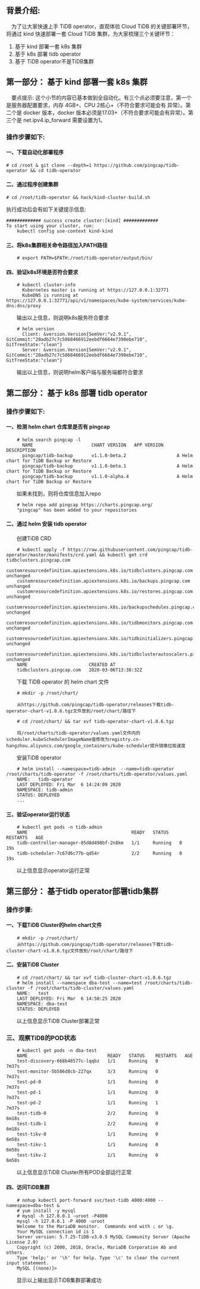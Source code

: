 ## 背景介绍:
&ensp;&ensp;为了让大家快速上手 TiDB operator，直观体验 Cloud TiDB 的关键部署环节，将通过 kind 快速部署一套 Cloud TiDB 集群，为大家梳理三个关键环节：
1. 基于 kind 部署一套 k8s 集群
2. 基于 k8s 部署 tidb operator
3. 基于 TiDB operator不是TiDB集群

## 第一部分： 基于 kind 部署一套 k8s 集群
 
&ensp;&ensp;要点提示: 这个小节的内容已基本做到全自动化。有三个点必须要注意，第一个是服务器配置要求，内存 4GB+、CPU 2核心+（不符合要求可能会有
异常）。第二个是 docker 版本，docker 版本必须是17.03+（不符合要求可能会有异常）。第三个是 net.ipv4.ip_forward 需要设置为1。

### 操作步骤如下:

#### 一、下载自动化部署程序
```
# cd /root & git clone --depth=1 https://github.com/pingcap/tidb-operator && cd tidb-operator
```

#### 二、通过程序创建集群
```
# cd /root/tidb-operator && hack/kind-cluster-build.sh
```
执行成功后会有如下关键提示信息:
```
############# success create cluster:[kind] #############
To start using your cluster, run:  
    kubectl config use-context kind-kind
```

#### 三、将k8s集群相关命令路径加入PATH路径
```
    # export PATH=$PATH:/root/tidb-operator/output/bin/
```
#### 四、验证k8s环境是否符合要求
```
    # kubectl cluster-info
      Kubernetes master is running at https://127.0.0.1:32771
      KubeDNS is running at https://127.0.0.1:32771/api/v1/namespaces/kube-system/services/kube-dns:dns/proxy
```
&ensp;&ensp;&ensp;&ensp;输出以上信息，则说明k8s服务符合要求

```
    # helm version
      Client: &version.Version{SemVer:"v2.9.1", GitCommit:"20adb27c7c5868466912eebdf6664e7390ebe710", GitTreeState:"clean"}
      Server: &version.Version{SemVer:"v2.9.1", GitCommit:"20adb27c7c5868466912eebdf6664e7390ebe710", GitTreeState:"clean"}
```
&ensp;&ensp;&ensp;&ensp;输出以上信息，则说明helm客户端与服务端都符合要求

## 第二部分： 基于 k8s 部署 tidb operator

### 操作步骤如下:

#### 一、检测 helm chart 仓库里是否有 pingcap
```
    # helm search pingcap -l
      NAME                      CHART VERSION   APP VERSION     DESCRIPTION
      pingcap/tidb-backup       v1.1.0-beta.2                   A Helm chart for TiDB Backup or Restore
      pingcap/tidb-backup       v1.1.0-beta.1                   A Helm chart for TiDB Backup or Restore
      pingcap/tidb-backup       v1.1.0-alpha.4                  A Helm chart for TiDB Backup or Restore
```
&ensp;&ensp;&ensp;&ensp;如果未找到，则将仓库信息加入repo
```
    # helm repo add pingcap https://charts.pingcap.org/
    "pingcap" has been added to your repositories
```
#### 二、通过 helm 安装 tidb operator
&ensp;&ensp;&ensp;&ensp;创建TiDB CRD
```
    # kubectl apply -f https://raw.githubusercontent.com/pingcap/tidb-operator/master/manifests/crd.yaml && kubectl get crd tidbclusters.pingcap.com
    customresourcedefinition.apiextensions.k8s.io/tidbclusters.pingcap.com unchanged
    customresourcedefinition.apiextensions.k8s.io/backups.pingcap.com unchanged
    customresourcedefinition.apiextensions.k8s.io/restores.pingcap.com unchanged
    customresourcedefinition.apiextensions.k8s.io/backupschedules.pingcap.com unchanged
    customresourcedefinition.apiextensions.k8s.io/tidbmonitors.pingcap.com unchanged
    customresourcedefinition.apiextensions.k8s.io/tidbinitializers.pingcap.com unchanged
    customresourcedefinition.apiextensions.k8s.io/tidbclusterautoscalers.pingcap.com unchanged
    NAME                       CREATED AT
    tidbclusters.pingcap.com   2020-03-06T13:38:32Z
```
&ensp;&ensp;&ensp;&ensp;下载 TiDB operator 的 helm chart 文件
```
    # mkdir -p /root/chart/

    从https://github.com/pingcap/tidb-operator/releases下载tidb-operator-chart-v1.0.6.tgz文件放到/root/chart/路径下

    # cd /root/chart/ && tar xvf tidb-operator-chart-v1.0.6.tgz

    将/root/charts/tidb-operator/values.yaml文件内的scheduler.kubeSchedulerImageName值修改为registry.cn-hangzhou.aliyuncs.com/google_containers/kube-scheduler提升镜像拉取速度
```
&ensp;&ensp;&ensp;&ensp;安装TiDB operator
```
    # helm install --namespace=tidb-admin  --name=tidb-operator /root/charts/tidb-operator -f /root/charts/tidb-operator/values.yaml
    NAME:   tidb-operator
    LAST DEPLOYED: Fri Mar  6 14:24:09 2020
    NAMESPACE: tidb-admin
    STATUS: DEPLOYED
    ...
```
#### 三、验证operator运行状态
```
    # kubectl get pods -n tidb-admin
    NAME                                       READY   STATUS    RESTARTS   AGE
    tidb-controller-manager-85d8d498bf-2n8km   1/1     Running   0          19s
    tidb-scheduler-7c67d6c77b-qd54r            2/2     Running   0          19s
```
&ensp;&ensp;&ensp;&ensp;以上信息显示operator运行正常

## 第三部分： 基于tidb operator部署tidb集群

### 操作步骤:

#### 一、下载TiDB Cluster的helm chart文件
```
    # mkdir -p /root/chart/
    从https://github.com/pingcap/tidb-operator/releases下载tidb-cluster-chart-v1.0.6.tgz文件放到/root/chart/路径下
```

#### 二、安装TiDB Cluster
```
    # cd /root/chart/ && tar xvf tidb-cluster-chart-v1.0.6.tgz
    # helm install --namespace dba-test --name=test /root/charts/tidb-cluster -f /root/charts/tidb-cluster/values.yaml
    NAME:   test
    LAST DEPLOYED: Fri Mar  6 14:50:25 2020
    NAMESPACE: dba-test
    STATUS: DEPLOYED
```
&ensp;&ensp;&ensp;&ensp;以上信息显示TiDB Cluster部署正常

### 三、观察TiDB的POD状态
```
    # kubectl get pods -n dba-test
    NAME                              READY   STATUS    RESTARTS   AGE
    test-discovery-668b48577c-lqqbz   1/1     Running   0          7m37s
    test-monitor-5b586d8cb-227qx      3/3     Running   0          7m37s
    test-pd-0                         1/1     Running   0          7m37s
    test-pd-1                         1/1     Running   0          7m37s
    test-pd-2                         1/1     Running   1          7m37s
    test-tidb-0                       2/2     Running   0          6m18s
    test-tidb-1                       2/2     Running   0          6m18s
    test-tikv-0                       1/1     Running   0          6m58s
    test-tikv-1                       1/1     Running   0          6m58s
    test-tikv-2                       1/1     Running   0          6m58s
```

&ensp;&ensp;&ensp;&ensp;以上信息显示TiDB Cluster所有POD全部运行正常

#### 四、访问TiDB集群
```
    # nohup kubectl port-forward svc/test-tidb 4000:4000 --namespace=dba-test &
    # yum install -y mysql
    # mysql -h 127.0.0.1 -uroot -P4000
    mysql -h 127.0.0.1 -P 4000 -uroot
    Welcome to the MariaDB monitor.  Commands end with ; or \g.
    Your MySQL connection id is 1
    Server version: 5.7.25-TiDB-v3.0.5 MySQL Community Server (Apache License 2.0)
    Copyright (c) 2000, 2018, Oracle, MariaDB Corporation Ab and others.
    Type 'help;' or '\h' for help. Type '\c' to clear the current input statement.
    MySQL [(none)]>
```
&ensp;&ensp;&ensp;&ensp;显示以上输出显示TiDB集群部署成功
